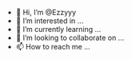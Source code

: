 - 👋 Hi, I’m @Ezzyyy
- 👀 I’m interested in ...
- 🌱 I’m currently learning ...
- 💞️ I’m looking to collaborate on ...
- 📫 How to reach me ...

<!---
Ezzyyy/Ezzyyy is a ✨ special ✨ repository because its `README.md` (this file) appears on your GitHub profile.
You can click the Preview link to take a look at your changes.
--->
